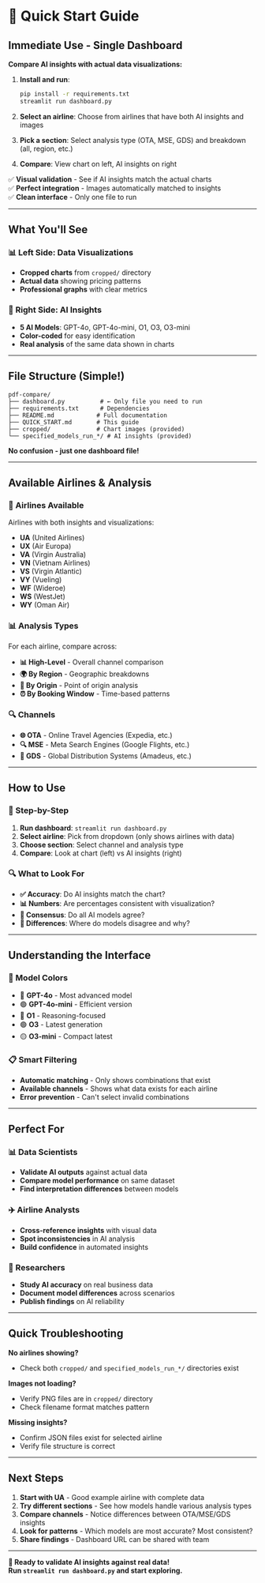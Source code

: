 # 🚀 Quick Start Guide

## Immediate Use - Single Dashboard

**Compare AI insights with actual data visualizations:**

1. **Install and run**: 
   ```bash
   pip install -r requirements.txt
   streamlit run dashboard.py
   ```

2. **Select an airline**: Choose from airlines that have both AI insights and images
3. **Pick a section**: Select analysis type (OTA, MSE, GDS) and breakdown (all, region, etc.)
4. **Compare**: View chart on left, AI insights on right

✅ **Visual validation** - See if AI insights match the actual charts  
✅ **Perfect integration** - Images automatically matched to insights  
✅ **Clean interface** - Only one file to run  

---

## What You'll See

### 📊 Left Side: Data Visualizations
- **Cropped charts** from `cropped/` directory
- **Actual data** showing pricing patterns
- **Professional graphs** with clear metrics

### 🤖 Right Side: AI Insights  
- **5 AI Models**: GPT-4o, GPT-4o-mini, O1, O3, O3-mini
- **Color-coded** for easy identification
- **Real analysis** of the same data shown in charts

---

## File Structure (Simple!)

```
pdf-compare/
├── dashboard.py          # ← Only file you need to run
├── requirements.txt      # Dependencies  
├── README.md            # Full documentation
├── QUICK_START.md       # This guide
├── cropped/             # Chart images (provided)
└── specified_models_run_*/ # AI insights (provided)
```

**No confusion - just one dashboard file!**

---

## Available Airlines & Analysis

### 🛫 Airlines Available
Airlines with both insights and visualizations:
- **UA** (United Airlines)
- **UX** (Air Europa)  
- **VA** (Virgin Australia)
- **VN** (Vietnam Airlines)
- **VS** (Virgin Atlantic)
- **VY** (Vueling)
- **WF** (Wideroe)
- **WS** (WestJet)
- **WY** (Oman Air)

### 📊 Analysis Types
For each airline, compare across:
- **📊 High-Level** - Overall channel comparison
- **🌍 By Region** - Geographic breakdowns
- **📍 By Origin** - Point of origin analysis  
- **⏰ By Booking Window** - Time-based patterns

### 🔍 Channels
- **🌐 OTA** - Online Travel Agencies (Expedia, etc.)
- **🔍 MSE** - Meta Search Engines (Google Flights, etc.)
- **💼 GDS** - Global Distribution Systems (Amadeus, etc.)

---

## How to Use

### 🎯 Step-by-Step
1. **Run dashboard**: `streamlit run dashboard.py`
2. **Select airline**: Pick from dropdown (only shows airlines with data)
3. **Choose section**: Select channel and analysis type
4. **Compare**: Look at chart (left) vs AI insights (right)

### 🔍 What to Look For
- **✅ Accuracy**: Do AI insights match the chart?
- **📊 Numbers**: Are percentages consistent with visualization?
- **🤖 Consensus**: Do all AI models agree?
- **🎯 Differences**: Where do models disagree and why?

---

## Understanding the Interface

### 🎨 Model Colors
- 🔴 **GPT-4o** - Most advanced model
- 🟢 **GPT-4o-mini** - Efficient version
- 🔵 **O1** - Reasoning-focused  
- 🟢 **O3** - Latest generation
- 🟡 **O3-mini** - Compact latest

### 📋 Smart Filtering
- **Automatic matching** - Only shows combinations that exist
- **Available channels** - Shows what data exists for each airline
- **Error prevention** - Can't select invalid combinations

---

## Perfect For

### 📊 Data Scientists
- **Validate AI outputs** against actual data
- **Compare model performance** on same dataset
- **Find interpretation differences** between models

### ✈️ Airline Analysts
- **Cross-reference insights** with visual data
- **Spot inconsistencies** in AI analysis
- **Build confidence** in automated insights

### 🔬 Researchers  
- **Study AI accuracy** on real business data
- **Document model differences** across scenarios
- **Publish findings** on AI reliability

---

## Quick Troubleshooting

**No airlines showing?**
- Check both `cropped/` and `specified_models_run_*/` directories exist

**Images not loading?**  
- Verify PNG files are in `cropped/` directory
- Check filename format matches pattern

**Missing insights?**
- Confirm JSON files exist for selected airline
- Verify file structure is correct

---

## Next Steps

1. **Start with UA** - Good example airline with complete data
2. **Try different sections** - See how models handle various analysis types  
3. **Compare channels** - Notice differences between OTA/MSE/GDS insights
4. **Look for patterns** - Which models are most accurate? Most consistent?
5. **Share findings** - Dashboard URL can be shared with team

---

**🎉 Ready to validate AI insights against real data!**  
**Run `streamlit run dashboard.py` and start exploring.** 